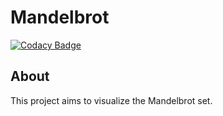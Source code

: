 # Mandelbrot

[![Codacy Badge](https://app.codacy.com/project/badge/Grade/2b6e98c85d12447280f3708d77278cc7)](https://www.codacy.com/manual/larju/Mandelbrot?utm_source=github.com&amp;utm_medium=referral&amp;utm_content=larju/Mandelbrot&amp;utm_campaign=Badge_Grade)

## About
This project aims to visualize the Mandelbrot set.
